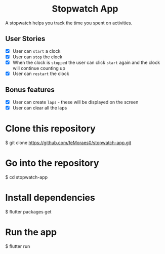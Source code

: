 <h1 align="center">Stopwatch App</h1>

A stopwatch helps you track the time you spent on activities.

## User Stories
- [x] User can `start` a clock
- [x] User can `stop` the clock
- [x] When the clock is `stopped` the user can click `start` again and the clock will continue counting up
- [x] User can `restart` the clock

## Bonus features

- [x] User can create `laps` - these will be displayed on the screen
- [x] User can clear all the laps

# Clone this repository
$ git clone https://github.com/feMoraes0/stopwatch-app.git

# Go into the repository
$ cd stopwatch-app

# Install dependencies
$ flutter packages get

# Run the app
$ flutter run
```

